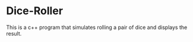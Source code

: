 # Dice-Roller
This is a c++ program that  simulates rolling a pair of dice and displays the result.
